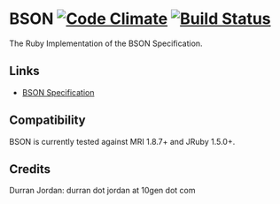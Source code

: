 BSON [![Code Climate](https://codeclimate.com/github/durran/bson.png)](https://codeclimate.com/github/durran/bson) [![Build Status](https://secure.travis-ci.org/durran/bson.png?branch=master&.png)](http://travis-ci.org/durran/bson)
========

The Ruby Implementation of the BSON Specification.


Links
----------------

* [BSON Specification](http://bsonspec.org/)

Compatibility
-------------

BSON is currently tested against MRI 1.8.7+ and JRuby 1.5.0+.

Credits
-------

Durran Jordan: durran dot jordan at 10gen dot com
